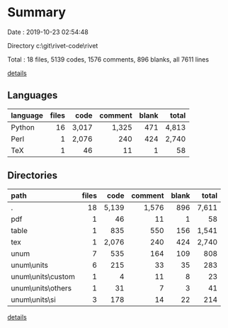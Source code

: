 # Summary

Date : 2019-10-23 02:54:48

Directory c:\git\rivet-code\rivet

Total : 18 files,  5139 codes, 1576 comments, 896 blanks, all 7611 lines

[details](details.md)

## Languages
| language | files | code | comment | blank | total |
| :--- | ---: | ---: | ---: | ---: | ---: |
| Python | 16 | 3,017 | 1,325 | 471 | 4,813 |
| Perl | 1 | 2,076 | 240 | 424 | 2,740 |
| TeX | 1 | 46 | 11 | 1 | 58 |

## Directories
| path | files | code | comment | blank | total |
| :--- | ---: | ---: | ---: | ---: | ---: |
| . | 18 | 5,139 | 1,576 | 896 | 7,611 |
| pdf | 1 | 46 | 11 | 1 | 58 |
| table | 1 | 835 | 550 | 156 | 1,541 |
| tex | 1 | 2,076 | 240 | 424 | 2,740 |
| unum | 7 | 535 | 164 | 109 | 808 |
| unum\units | 6 | 215 | 33 | 35 | 283 |
| unum\units\custom | 1 | 4 | 11 | 8 | 23 |
| unum\units\others | 1 | 31 | 7 | 3 | 41 |
| unum\units\si | 3 | 178 | 14 | 22 | 214 |

[details](details.md)
